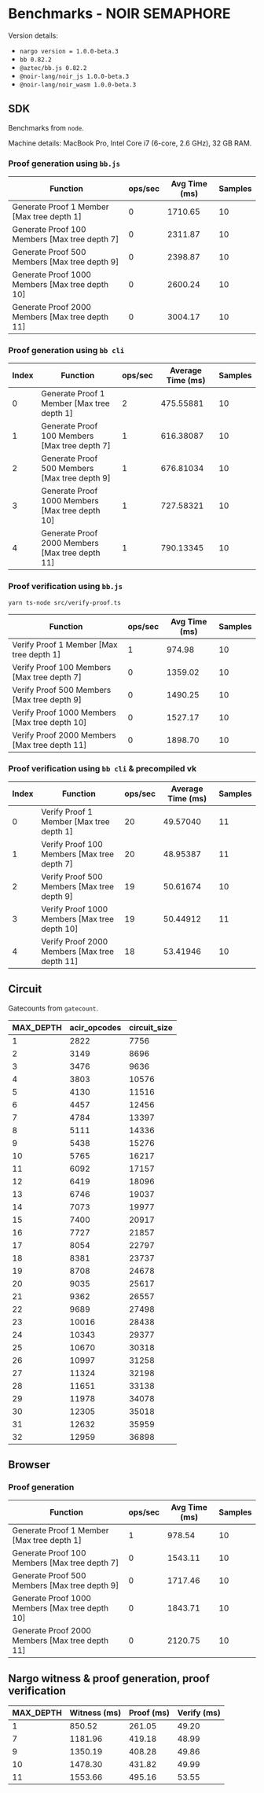 # Benchmarks - NOIR SEMAPHORE

Version details:
- `nargo version = 1.0.0-beta.3`
- `bb 0.82.2`
- `@aztec/bb.js 0.82.2`
- `@noir-lang/noir_js 1.0.0-beta.3`
- `@noir-lang/noir_wasm 1.0.0-beta.3`

## SDK 

Benchmarks from `node`. 

Machine details: MacBook Pro, Intel Core i7 (6-core, 2.6 GHz), 32 GB RAM.

### Proof generation using `bb.js`

| Function                                           | ops/sec | Avg Time (ms) | Samples |
|----------------------------------------------------|---------|----------------|---------|
| Generate Proof 1 Member [Max tree depth 1]         | 0       | 1710.65        | 10      |
| Generate Proof 100 Members [Max tree depth 7]      | 0       | 2311.87        | 10      |
| Generate Proof 500 Members [Max tree depth 9]      | 0       | 2398.87        | 10      |
| Generate Proof 1000 Members [Max tree depth 10]    | 0       | 2600.24        | 10      |
| Generate Proof 2000 Members [Max tree depth 11]    | 0       | 3004.17        | 10      |

### Proof generation using `bb cli`

| Index | Function                                       | ops/sec | Average Time (ms) | Samples |
|-------|------------------------------------------------|---------|--------------------|---------|
| 0     | Generate Proof 1 Member [Max tree depth 1]     | 2       | 475.55881          | 10      |
| 1     | Generate Proof 100 Members [Max tree depth 7]  | 1       | 616.38087          | 10      |
| 2     | Generate Proof 500 Members [Max tree depth 9]  | 1       | 676.81034          | 10      |
| 3     | Generate Proof 1000 Members [Max tree depth 10]| 1       | 727.58321          | 10      |
| 4     | Generate Proof 2000 Members [Max tree depth 11]| 1       | 790.13345          | 10      |

### Proof verification using `bb.js`
```
yarn ts-node src/verify-proof.ts
```

| Function                                           | ops/sec | Avg Time (ms) | Samples |
|----------------------------------------------------|---------|----------------|---------|
| Verify Proof 1 Member [Max tree depth 1]           | 1       | 974.98         | 10      |
| Verify Proof 100 Members [Max tree depth 7]        | 0       | 1359.02        | 10      |
| Verify Proof 500 Members [Max tree depth 9]        | 0       | 1490.25        | 10      |
| Verify Proof 1000 Members [Max tree depth 10]      | 0       | 1527.17        | 10      |
| Verify Proof 2000 Members [Max tree depth 11]      | 0       | 1898.70        | 10      |

### Proof verification using `bb cli` & precompiled vk

| Index | Function                                        | ops/sec | Average Time (ms) | Samples |
|-------|--------------------------------------------------|---------|--------------------|---------|
| 0     | Verify Proof 1 Member [Max tree depth 1]         | 20      | 49.57040           | 11      |
| 1     | Verify Proof 100 Members [Max tree depth 7]      | 20      | 48.95387           | 11      |
| 2     | Verify Proof 500 Members [Max tree depth 9]      | 19      | 50.61674           | 10      |
| 3     | Verify Proof 1000 Members [Max tree depth 10]    | 19      | 50.44912           | 11      |
| 4     | Verify Proof 2000 Members [Max tree depth 11]    | 18      | 53.41946           | 10      |

## Circuit

Gatecounts from `gatecount`. 

| MAX_DEPTH | acir_opcodes | circuit_size |
|-----------|--------------|--------------|
|         1 |         2822 |         7756 |
|         2 |         3149 |         8696 |
|         3 |         3476 |         9636 |
|         4 |         3803 |        10576 |
|         5 |         4130 |        11516 |
|         6 |         4457 |        12456 |
|         7 |         4784 |        13397 |
|         8 |         5111 |        14336 |
|         9 |         5438 |        15276 |
|        10 |         5765 |        16217 |
|        11 |         6092 |        17157 |
|        12 |         6419 |        18096 |
|        13 |         6746 |        19037 |
|        14 |         7073 |        19977 |
|        15 |         7400 |        20917 |
|        16 |         7727 |        21857 |
|        17 |         8054 |        22797 |
|        18 |         8381 |        23737 |
|        19 |         8708 |        24678 |
|        20 |         9035 |        25617 |
|        21 |         9362 |        26557 |
|        22 |         9689 |        27498 |
|        23 |        10016 |        28438 |
|        24 |        10343 |        29377 |
|        25 |        10670 |        30318 |
|        26 |        10997 |        31258 |
|        27 |        11324 |        32198 |
|        28 |        11651 |        33138 |
|        29 |        11978 |        34078 |
|        30 |        12305 |        35018 |
|        31 |        12632 |        35959 |
|        32 |        12959 |        36898 |

<!-- 
 MAX_DEPTH | acir_opcodes |   circuit_size
------------------------------------------
         1 |         2822 |           7756
         2 |         3149 |           8696
         3 |         3476 |           9636
         4 |         3803 |          10576
         5 |         4130 |          11516
         6 |         4457 |          12456
         7 |         4784 |          13397
         8 |         5111 |          14336
         9 |         5438 |          15276
        10 |         5765 |          16217
        11 |         6092 |          17157
        12 |         6419 |          18096
        13 |         6746 |          19037
        14 |         7073 |          19977
        15 |         7400 |          20917
        16 |         7727 |          21857
        17 |         8054 |          22797
        18 |         8381 |          23737
        19 |         8708 |          24678
        20 |         9035 |          25617
        21 |         9362 |          26557
        22 |         9689 |          27498
        23 |        10016 |          28438
        24 |        10343 |          29377
        25 |        10670 |          30318
        26 |        10997 |          31258
        27 |        11324 |          32198
        28 |        11651 |          33138
        29 |        11978 |          34078
        30 |        12305 |          35018
        31 |        12632 |          35959
        32 |        12959 |          36898
 -->

## Browser

### Proof generation

| Function                                           | ops/sec | Avg Time (ms) | Samples |
|----------------------------------------------------|---------|----------------|---------|
| Generate Proof 1 Member [Max tree depth 1]         | 1       | 978.54         | 10      |
| Generate Proof 100 Members [Max tree depth 7]      | 0       | 1543.11        | 10      |
| Generate Proof 500 Members [Max tree depth 9]      | 0       | 1717.46        | 10      |
| Generate Proof 1000 Members [Max tree depth 10]    | 0       | 1843.71        | 10      |
| Generate Proof 2000 Members [Max tree depth 11]    | 0       | 2120.75        | 10      |


## Nargo witness & proof generation, proof verification

| MAX_DEPTH | Witness (ms) | Proof (ms) | Verify (ms) |
|-----------|---------------|------------|--------------|
|         1 |        850.52 |     261.05 |        49.20 |
|         7 |       1181.96 |     419.18 |        48.99 |
|         9 |       1350.19 |     408.28 |        49.86 |
|        10 |       1478.30 |     431.82 |        49.99 |
|        11 |       1553.66 |     495.16 |        53.55 |
